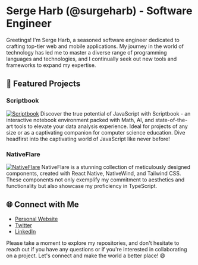 # Serge Harb (@surgeharb) - Software Engineer

Greetings! I'm Serge Harb, a seasoned software engineer dedicated to crafting top-tier web and mobile applications. My journey in the world of technology has led me to master a diverse range of programming languages and technologies, and I continually seek out new tools and frameworks to expand my expertise.

## 🌟 Featured Projects

### Scriptbook
[![Scriptbook](https://img.shields.io/github/stars/yourusername/scriptbook)](https://github.com/yourusername/scriptbook)
Discover the true potential of JavaScript with Scriptbook - an interactive notebook environment packed with Math, AI, and state-of-the-art tools to elevate your data analysis experience. Ideal for projects of any size or as a captivating companion for computer science education. Dive headfirst into the captivating world of JavaScript like never before!

### NativeFlare
[![NativeFlare](https://img.shields.io/github/stars/nodegram/nativeflare)](https://github.com/nodegram/nativeflare)
NativeFlare is a stunning collection of meticulously designed components, created with React Native, NativeWind, and Tailwind CSS. These components not only exemplify my commitment to aesthetics and functionality but also showcase my proficiency in TypeScript.

## 🌐 Connect with Me

- [Personal Website](https://sergeharb.com)
- [Twitter](https://twitter.com/surgeharb)
- [LinkedIn](https://www.linkedin.com/in/serge-harb/)

Please take a moment to explore my repositories, and don't hesitate to reach out if you have any questions or if you're interested in collaborating on a project. Let's connect and make the world a better place! 😄
